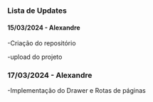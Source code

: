 <h3>Lista de Updates</h3>

<h4>15/03/2024 - Alexandre</h4>
<p>  -Criação do repositório</p>
<p>  -upload do projeto</p>


<h3>17/03/2024 - Alexandre</h3>
<p>  -Implementação do Drawer e Rotas de páginas</p>
